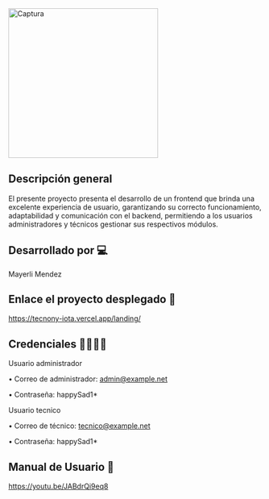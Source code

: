 <img width="297" alt="Captura" src="https://user-images.githubusercontent.com/74840012/218665208-66be4556-56b9-401a-8ae2-480e81e403c9.PNG">

## Descripción general
El presente proyecto presenta el desarrollo de un frontend que brinda una excelente experiencia de usuario, garantizando su correcto funcionamiento, adaptabilidad y comunicación con el backend, permitiendo a los usuarios administradores y técnicos gestionar sus respectivos módulos.

## Desarrollado por 💻
Mayerli Mendez 

## Enlace el proyecto desplegado 🔗
https://tecnony-iota.vercel.app/landing/

## Credenciales 👨‍💻👩‍💻

Usuario administrador 

•	Correo de administrador: admin@example.net

•	Contraseña: happySad1*

Usuario tecnico 

•	Correo de técnico: tecnico@example.net

•	Contraseña: happySad1*

## Manual de Usuario 📍
 
https://youtu.be/JABdrQi9eq8

